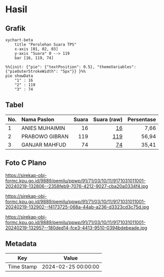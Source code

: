 # Hasil

## Grafik

```mermaid
xychart-beta
    title "Perolehan Suara TPS"
    x-axis [01, 02, 03]
    y-axis "Suara" 0 --> 119
    bar [16, 119, 74]
```

```mermaid
%%{init: {"pie": {"textPosition": 0.5}, "themeVariables": {"pieOuterStrokeWidth": "5px"}} }%%
pie showData
    "1" : 16
    "2" : 119
    "3" : 74
```

## Tabel

| No. | Nama Paslon    | Suara | Suara (raw) | Persentase |
|:--- |:-------------- | -----:| -----------:| ----------:|
| 1   | ANIES MUHAIMIN | 16    | [16][p-1]   | 7,66       |
| 2   | PRABOWO GIBRAN | 119   | [119][p-2]  | 56,94      |
| 3   | GANJAR MAHFUD  | 74    | [74][p-3]   | 35,41      |


[p-1]: https://github.com/gigit-pemilu/pemilu-2024-91-papua/blob/main/pilpres/hitung-suara/sub/91-papua/sub/71-kota-jayapura/sub/03-abepura/sub/1011-abepantai/sub/001-tps/sub/paslon-1.txt
[p-2]: https://github.com/gigit-pemilu/pemilu-2024-91-papua/blob/main/pilpres/hitung-suara/sub/91-papua/sub/71-kota-jayapura/sub/03-abepura/sub/1011-abepantai/sub/001-tps/sub/paslon-2.txt
[p-3]: https://github.com/gigit-pemilu/pemilu-2024-91-papua/blob/main/pilpres/hitung-suara/sub/91-papua/sub/71-kota-jayapura/sub/03-abepura/sub/1011-abepantai/sub/001-tps/sub/paslon-3.txt

## Foto C Plano

https://sirekap-obj-formc.kpu.go.id/9889/pemilu/ppwp/91/71/03/10/11/9171031011001-20240219-132806--2358feb9-7076-4212-9027-cba20a0334f4.jpg

https://sirekap-obj-formc.kpu.go.id/9889/pemilu/ppwp/91/71/03/10/11/9171031011001-20240219-132902--f4173725-068a-44ab-a236-d3323cd3c75d.jpg

https://sirekap-obj-formc.kpu.go.id/9889/pemilu/ppwp/91/71/03/10/11/9171031011001-20240219-132957--180ded14-fce3-4413-9510-0394bdebeade.jpg


## Metadata

| Key        | Value               |
| ---------- | ------------------- |
| Time Stamp | 2024-02-25 00:00:00 |




